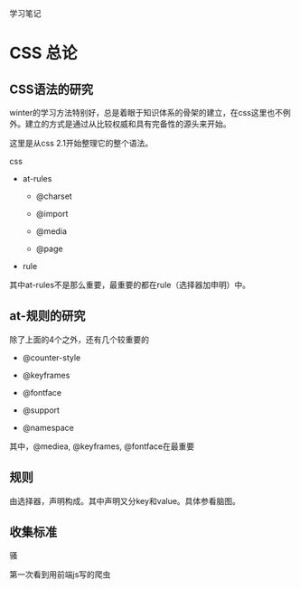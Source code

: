 学习笔记

# CSS 总论

## CSS语法的研究

winter的学习方法特别好，总是着眼于知识体系的骨架的建立，在css这里也不例外。建立的方式是通过从比较权威和具有完备性的源头来开始。

这里是从css 2.1开始整理它的整个语法。

css

- at-rules

  - @charset

  - @import

  - @media

  - @page

- rule

其中at-rules不是那么重要，最重要的都在rule（选择器加申明）中。

## at-规则的研究

除了上面的4个之外，还有几个较重要的

- @counter-style

- @keyframes

- @fontface

- @support

- @namespace

其中，@mediea, @keyframes, @fontface在最重要

## 规则

由选择器，声明构成。其中声明又分key和value。具体参看脑图。

## 收集标准

骚

第一次看到用前端js写的爬虫





